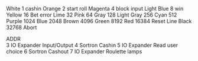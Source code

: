 White	1	cashin
Orange	2	start roll
Magenta	4	block input
Light Blue	8	win
Yellow	16	Bet error
Lime	32
Pink	64
Gray	128
Light Gray	256
Cyan	512
Purple	1024
Blue	2048
Brown	4096
Green	8192
Red	16384	Reset Line
Black	32768	Abort

ADDR		
3	IO Expander	Input/Output
4	Sortron	Cashin
5	IO Expander	Read user choice
6	Sortron	Cashout
7	IO Expander	Roulette lamps
